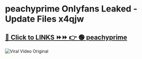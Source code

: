 
 # peachyprime Onlyfans Leaked - Update Files x4qjw

## <h2><a href="https://clipsfans.com/peachyprime&ref=git">🔗 Click to LINKS ⏩⏩ 👉 🟢 peachyprime </a></h2>

<a href="https://clipsfans.com/peachyprime&ref=git" rel="nofollow" data-target="animated-image.originalLink"><img src="https://i.ibb.co.com/xMMVF88/686577567.gif" alt="Viral Video Original" style="max-width: 100%; display: inline-block;" data-target="animated-image.originalImage"></a>

